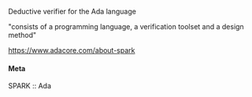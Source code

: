 Deductive verifier for the Ada language

"consists of a programming language, a verification toolset and a design method"

https://www.adacore.com/about-spark

#### Meta
SPARK        :: Ada